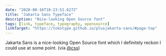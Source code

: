 ```yaml
---
date: "2020-08-16T18:23:52.627Z"
title: "Jakarta Sans Typeface"
description: "Nice-looking Open Source font"
tags: [link, typeface, typography, opensource]
linkTarget: "https://tokotype.github.io/plusjakarta-sans/#page-top"
---
```

Jakarta Sans is a nice-looking Open Source font which I definitely reckon I could use at some point. (via [@css](https://twitter.com/css))